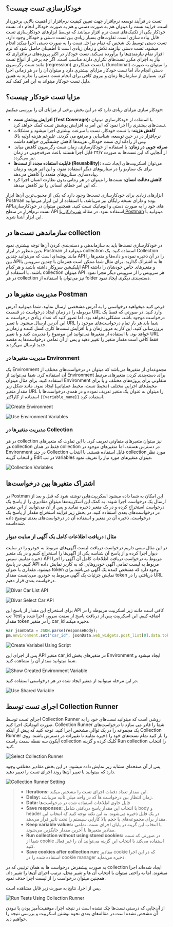 ## خودکارسازی تست چیست؟
تست در فرآیند توسعه نرم‌افزار جهت تعیین کیفیت نرم‌افزار از اهمیت بالایی برخوردار است. فرایند تست را میتوان هم به صورت دستی و هم به صورت خودکار انجام داد. تست خودکار یکی از تکنیک‌های تست نرم افزار میباشد که توسط ابزارهای خودکارسازی تست قابل پیاده سازی است. تفاوت‌های بسیار زیادی بین تست دستی و خودکار وجود دارد. تست دستی توسط یک شخص که تمام مراحل تست را به صورت دستی اجرا میکند انجام میشود. تست دستی نیازمند تلاش و زمان زیادی است تا اطمینان حاصل شود که نرم افزار تمام نیازمندی‌ها را برآورده می‌کند. تست خودکار در اکثر پروژه‌های نرم‌افزاری  که نیاز به اجرای مکرر تست‌های تکراری دارند مناسب است. اگر چه برخی از انواع تست مانند تست رگرسیون (regression) یا تست عملکردی (functional) را میتوان به صورت دستی انجام داد اما تست خودکار مزایای بیشتری دارد و میتوان آن را در هر زمانی اجرا کرد. بسیاری از سازمان‌ها زمان و نیروی کافی برای انجام تست دستی را ندارند به همین دلیل تست خودکار میتواند به این امر کمک کند.

## مزایا تست خودکار چیست؟
خودکار سازی مزایای زیادی دارد که در این بخش برخی از مزایای آن را بررسی میکنیم:
* **افزایش پوشش تست (Test Coverage):** با استفاده از خودکارسازی میتوان تست‌های بیشتری را اجرا نمود که این امر به افزایش پوشش تست کمک خواهد کرد.
* **کاهش هزینه:**  با تست خودکار، تست با سرعت بیشتری اجرا میشود و مشکلات نرم‌افزار در در حین توسعه، شناسایی و مرتفع می گردند. علیرغم هزینه اولیه بالا، پس از راه‌اندازی تست خودکار، هزینه‌ها کاهش چشمگیری خواهند داشت.
* **صرفه جویی در زمان:** با استفاده از خودکارسازی، زمان تست رگرسیون کاهش میابد. از آنجایی که این تست‌ها به صورت ۲۴/۷ قابل اجرا هستند باعث صرفه‌جویی در زمان نیز می‌گردد. 
* **قابلیت استفاده مجدد از تست‌ها (Reusability):** می‌توان اسکریپت‌های ایجاد شده برای یک سناریو را در سناریو‌های دیگر استفاده نمود، و این امر هزینه و زمان پیاده‌سازی سناریوهای متعدد را کاهش می‌دهد.
* **کاهش دخالت انسان:** تست‌ها را میتوان در هر زمانی بدون نظارت انسان اجرا کرد که این امر خطای انسانی را نیز کاهش میدهد.

ابزارهای زیادی برای خودکارسازی تست‌ها وجود دارد که یکی از محبوب‌ترین آن‌ها ابزار Postman بوده و دارای نسخه رایگان نیز می‌باشد، با استفاده از این ابزار می‌توانید APIهای خود را به صورت دستی و اتوماتیک تست کنید. همچنین میتوان در خودکارسازی تست نرم‌افزار در سطح API استفاده نمود. در مقاله [شروع کار با Postman](http://www.gazmeh.ir/posts/7) میتوانید با این ابزار آشنا شوید.

## سازماندهی تست‌ها در collection
در خودکارسازی تست‌ها باید به سازماندهی و دسته‌بندی کردن آن‌ها توجه بیشتری نمود بدین منظور در ابزار ‌Postman میتوانید از collection استفاده کنید. یک Collection مانند پوشه‌ای است که می‌توانید چندین API را در آن ذخیره نموده و داده‌ها و متغیرها را بین APIها به اشتراک گذارید.  برای مثال شما ممکن است همزمان با چندین سرویس یا اپلیکیشن سروکار داشته باشید و هر کدام API و متغیرهای خاص خودشان را داشته باشند، با استفاده از collection میتوان API هر سرویس را از سرویس دیگر مجزا نمود. در هر collection نیز می‌توان با استفاده از folder دسته‌بندی دیگری ایجاد نمود. 

## مدیریت متغیرها در Postman
فرض کنید میخواهید درخواستی را به آدرس مشخصی ارسال نمایید. شما میتوانید آدرس مربوطه را در زمان ایجاد درخواست در قسمت URL وارد کنید. در صورتی که فقط یک درخواست موجود باشد، مشکلی نخواهد بود، اما تصور کنید که تعداد زیادی درخواست به این آدرس ارسال میشود. با تغییر URL شما باید هر بار تمام درخواست‌های موجود را بروزرسانی کنید. این کار به مرور زمان و با افزایش تست‌ها کاری کسل کننده و زمان‌بر خواهد بود. با استفاده از متغیرها می‌توانید این موضوع را مدیریت کنید و با تغییر URL فقط کافی است مقدار متغیر را تغییر دهید و پس از آن تمامی درخواست‌ها به مقصد جدید ارسال می‌گردند.

### مدیریت متغیرها در Environment
یک Environment مجموعه‌ای از متغیرها می‌باشد که میتوان در درخواست‌های مختلف از آن استفاده کرد. شما می‌توانید از Environment برای دسته‌بندی کردن متغیرهای مرتبط استفاده کنید. برای مثال میتوان Environment متفاوتی برای پروژه‌های مختلف و یا برای محیط‌های اجرایی مختلف (محیط تست، محیط عملیاتی) ایجاد نمود. مانند شکل زیر مقدار متغیر  URL را میتوان به عنوان یک متغیر تعریف نموده و در همه‌ی درخواست‌ها با استفاده از کاراکتر `{{variable_name}}` استفاده کرد.


![Create Environment](./resources/create-env.png?raw=true "Create Environment")

    
![Use Environment Variables](./resources/use-env-variable.png?raw=true "Use Environment Variables")


### مدیریت متغیر‌ها در Collection
در هر collection نیز میتوان متغیرهای متفاوتی تعریف کرد. با این تفاوت که متغیرهای هر collection فقط در همان collection در دسترس هستند، اما متغیرهای موجود در Environment در چند Collection قابل استفاده هستند. با انتخاب collection مورد نظر و انتخاب گزینه Edit در تب variables میتوان متغیرهای مورد نیاز را تعریف نمود.

![Collection Variables](./resources/collection-variables.png?raw=true "Collection Variables")

## اشتراک متغیرها بین درخواست‌ها
در Postman این امکان به شما داده میشود اسکریپت‌هایی نوشته شود که قبل و بعد از ارسال یک درخواست اجرا شوند. به کمک این اسکریپت‌ها میتوان مقادیری را از پاسخ یک درخواست استخراج کرده و در یک متغیر ذخیره نمایید و پس از آن می‌توانید از این متغیر در درخواست‌های بعدی استفاده کنید.
در بخش زیر فرایند استخراج مقدار از پاسخ یک درخواست، ذخیره آن در متغیر و استفاده آن در درخواست‌های بعدی توضیح داده شده‌است.

### مثال: دریافت اطلاعات کامل یک آگهی از سایت دیوار
در این مثال سعی داریم درخواست دریافت لیست آگهی‌های مربوط به خودرو را در سایت دیوار اجرا کرده و از پاسخ آن شناسه یکی از آگهی‌ها را استخراج کنیم و در یک متغیر ذخیره نماییم. سپس API مربوط به درخواست دریافت اطلاعات کامل آن آگهی را اجرا کنیم.
در پاسخ API مربوط به لیست تمامی آگهی خودروهایی که به کاربر نمایش داده میشود، مقداری با عنوان token وجود دارد که مشخص کننده یک آگهی می‌باشد.برای نمایش جزئیات یک آگهی مربوط به خودرو، می‌بایست مقدار token دریافتی را در URL درخواست بعدی قرار دهیم.

![Divar Car List API](./resources/divar-car-id-api.png?raw=true "Divar Car List API")


   
![Divar Select Car API](./resources/divar-select-car-api.png?raw=true "Divar Select Car API")

برای استخراج این مقدار از پاسخ این API کافی است مانند زیر اسکریپت مربوطه را در تب Test اضافه کنیم. این اسکریپت پس از دریافت پاسخ از سمت سرور، اجرا شده و مقدار token را در متغیر car_id ذخیره میکند. 

```javascript
var jsonData = JSON.parse(responseBody);
pm.environment.set("car_id", jsonData.web_widgets.post_list[0].data.token);
```

![Create Variabel Using Script](./resources/set-variable.png?raw=true "Create Variabel Using Script")

پس از اجرای این API متغیر car_id در متغیرهای بخش Environment ایجاد میشود و شما میتوانید مقدار آن را مشاهده کنید.

![Show Created Environment Variable](./resources/show-environment-variable.png?raw=true "Show Created Environment Variable")

در این مرحله میتوانید از متغیر ایجاد شده در هر درخواستی استفاده کنید. 

![Use Shared Variable](./resources/use-shared-variable.png?raw=true "Use Shared Variable")

## اجرای تست توسط Collection Runner
اجرای تست توسط Collection Runner روشی است که میتوانید تست‌های خود را به صورت اتوماتیک اجرا کنید. Collection Runner شما را قادر می سازد تا درخواست‌های یک مجموعه را در یک توالی مشخص اجرا کنید.
توجه کنید که پیش از اینکه Collection Runner را باز کنید تمام تست‌های خود را ذخیره نمایید تا تغییرات در دسترس باشند. 
روی آیکون سه نقطه سمت راست collection کلیک کرده و گزینه Run collection را انتخاب کنید.

![Select Collection Runner](./resources/collection-runner.png?raw=true "Select Collection Runner")

پس از آن صفحه‌ای مشابه زیر نمایش داده میشود. در این بخش مقادیر مختلفی وجود دارد که میتوانید با تغییر آن‌ها روند اجرای تست را تغییر دهید.

![Collection Runner Setting](./resources/collection-runner-setting.png?raw=true "Collection Runner Setting")


  > * **Iterations:** این مقدار تعداد دفعات اجرای تست را مشخص میکند.  
  > * **Delay:** زمان انتظار بین درخواست ها که در واحد میلی ثانیه می‌باشد.  
  > * **Data:** فایل حاوی اطلاعات استفاده شده در درخواست‌ها  
  > * **Save responses:** با انتخاب این مقدار پاسخ دریافتی شامل body و header در یک فایل ذخیره می‌شوند. به این نکته توجه کنید که انتخاب این مقدار برای مجموعه‌های با حجم بالا کارایی سیستم را تحت تاثیر قرار می‌دهد.  
  > * **Keep variable values:** با انتخاب این گزینه در پایان اجرای تست، تمامی مقادیر متغیرها با آخرین مقدار جایگزین می‌شوند.  
  > * **Run collection without using stored cookies:** در صورتی که تست شما از cookie استفاده می‌کند با انتخاب این گزینه می‌توانید آن را غیر فعال کنید.   
  > * **Save cookies after collection run:** مقادیر cookie که در این اجرا استفاده شده را در cookie manager ذخیره می‌نماید.  


به صورت پیشفرض درخواست ها به همان ترتیبی که در collection ایجاد شده‌اند اجرا میشوند. اما به راحتی میتوان با انتخاب آن ها و تغییر محل، ترتیب اجرای آن‌ها را تغییر داد. همچنین میتوان درخواست را از لیست اجرا حذف نمود.

پس از اجرا، نتایج به صورت زیر قابل مشاهده است.

  ![Run Tests Using Collection Runner](./resources/run-collection.png?raw=true "Run Tests Using Collection Runner")
  
از آن‌جایی که درستی تست‌ها چک نشده است در نتیجه اجرا، موفقیت‌آمیز بودن یا نبودن آن مشخص نشده است.در مقاله‌های بعدی نحوه نوشتن اسکریپت و بررسی نتیجه را خواهیم دید.
